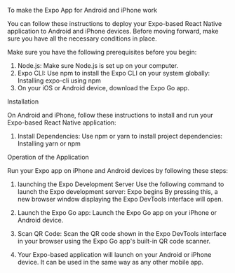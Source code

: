 To make the Expo App for Android and iPhone work

You can follow these instructions to deploy your Expo-based React Native application to Android and iPhone devices. Before moving forward, make sure you have all the necessary conditions in place.

Make sure you have the following prerequisites before you begin:

1. Node.js: Make sure Node.js is set up on your computer.
2. Expo CLI: Use npm to install the Expo CLI on your system globally: Installing expo-cli using npm
3. On your iOS or Android device, download the Expo Go app.

Installation

On Android and iPhone, follow these instructions to install and run your Expo-based React Native application:

1. Install Dependencies: Use npm or yarn to install project dependencies: Installing yarn or npm

Operation of the Application

Run your Expo app on iPhone and Android devices by following these steps:

1. launching the Expo Development Server Use the following command to launch the Expo development server: Expo begins By pressing this, a new browser window displaying the Expo DevTools interface will open.

2. Launch the Expo Go app: Launch the Expo Go app on your iPhone or Android device.

3. Scan QR Code: Scan the QR code shown in the Expo DevTools interface in your browser using the Expo Go app's built-in QR code scanner.

4. Your Expo-based application will launch on your Android or iPhone device. It can be used in the same way as any other mobile app.